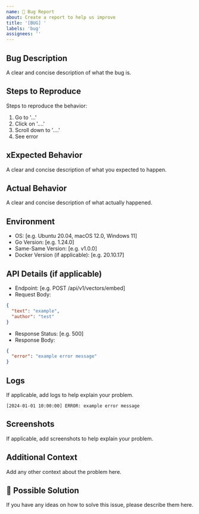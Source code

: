 ```yaml
---
name: 🐛 Bug Report
about: Create a report to help us improve
title: '[BUG] '
labels: 'bug'
assignees: ''
---
```


## Bug Description
A clear and concise description of what the bug is.

## Steps to Reproduce
Steps to reproduce the behavior:
1. Go to '...'
2. Click on '....'
3. Scroll down to '....'
4. See error

## xExpected Behavior
A clear and concise description of what you expected to happen.

## Actual Behavior
A clear and concise description of what actually happened.

## Environment
- OS: [e.g. Ubuntu 20.04, macOS 12.0, Windows 11]
- Go Version: [e.g. 1.24.0]
- Same-Same Version: [e.g. v1.0.0]
- Docker Version (if applicable): [e.g. 20.10.17]

## API Details (if applicable)
- Endpoint: [e.g. POST /api/v1/vectors/embed]
- Request Body: 
```json
{
  "text": "example",
  "author": "test"
}
```

- Response Status: [e.g. 500]
- Response Body:
```json
{
  "error": "example error message"
}
```

##  Logs
If applicable, add logs to help explain your problem.

```terminal
[2024-01-01 10:00:00] ERROR: example error message
```

## Screenshots
If applicable, add screenshots to help explain your problem.

## Additional Context
Add any other context about the problem here.

## 🤔 Possible Solution
If you have any ideas on how to solve this issue, please describe them here.
